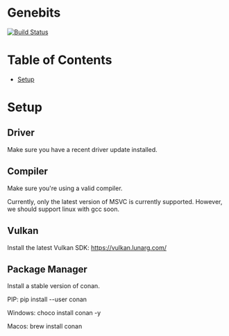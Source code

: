 # Genebits

[![Build Status](https://github.com/MathieuDonofrio/xecs/workflows/build/badge.svg)](https://github.com/MathieuDonofrio/Genebits/actions)

# Table of Contents

* [Setup](#setup)

# Setup

## Driver

Make sure you have a recent driver update installed.

## Compiler

Make sure you're using a valid compiler.

Currently, only the latest version of MSVC is currently supported. However, we should support linux with gcc soon.

## Vulkan

Install the latest Vulkan SDK: https://vulkan.lunarg.com/

## Package Manager

Install a stable version of conan.

PIP:
pip install --user conan

Windows:
choco install conan -y

Macos:
brew install conan